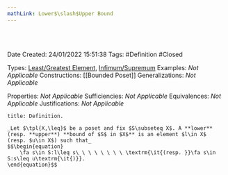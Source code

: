 ```yaml
---
mathLink: Lower$\slash$Upper Bound
---
```


<br />
<br />

Date Created: 24/01/2022 15:51:38
Tags: #Definition #Closed 

Types: [Least$\slash$Greatest Element](Least%20and%20Greatest%20Elements.md), [Infimum$\slash$Supremum](Infimum%20and%20Supremum.md)
Examples: _Not Applicable_ 
Constructions: [[Bounded Poset]]
Generalizations: _Not Applicable_

Properties: _Not Applicable_
Sufficiencies: _Not Applicable_
Equivalences: _Not Applicable_
Justifications: _Not Applicable_

``` ad-Definition
title: Definition.

_Let $\tpl{X,\leq}$ be a poset and fix $S\subseteq X$. A **lower** (resp. **upper**) **bound of $S$ in $X$** is an element $l\in X$ (resp. $u\in X$) such that_
$$\begin{equation}
    \fa s\in S:l\leq s\ \ \ \ \ \ \ \ \textrm{\it{(resp. }}\fa s\in S:s\leq u\textrm{\it{)}}.
\end{equation}$$

```
